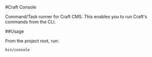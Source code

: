 #Craft Console

Command/Task runner for Craft CMS. This enables you to run Craft's commands from the CLI.

##Usage

From the project root, run:

```
bin/console
```